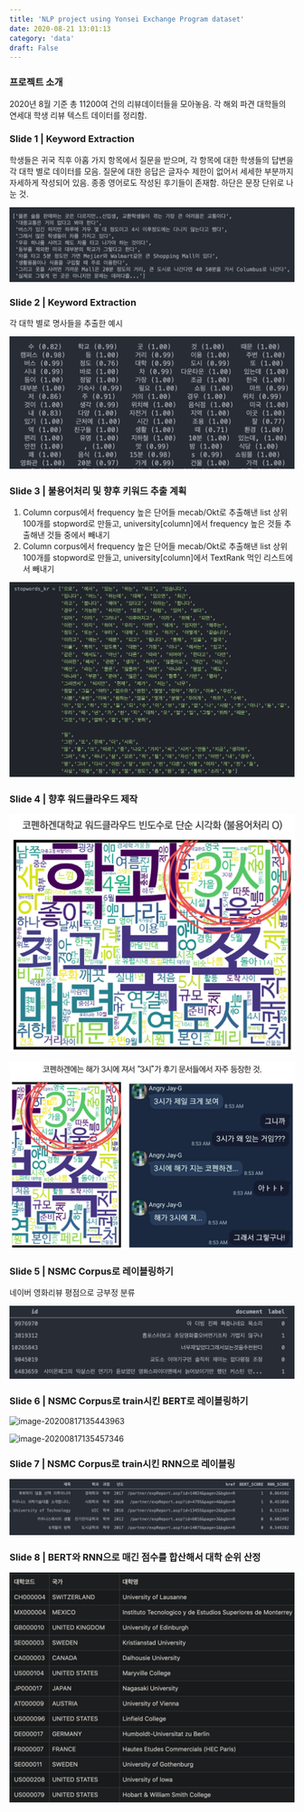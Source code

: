 ```yaml
---
title: 'NLP project using Yonsei Exchange Program dataset'
date: 2020-08-21 13:01:13
category: 'data'
draft: False
---
```


### 프로젝트 소개

2020년 8월 기준 총 11200여 건의 리뷰데이터들을 모아놓음. 각 해외 파견 대학들의 연세대 학생 리뷰 텍스트 데이터를 정리함.

### Slide 1 | Keyword Extraction

학생들은 귀국 직후 아홉 가지 항목에서 질문을 받으며, 각 항목에 대한 학생들의 답변을 각 대학 별로 데이터를 모음. 질문에 대한 응답은 글자수 제한이 없어서 세세한 부분까지 자세하게 작성되어 있음. 종종 영어로도 작성된 후기들이 존재함. 하단은 문장 단위로 나눈 것.

![image-20200821235748934](images/image-20200821235748934.png)

### Slide 2 | Keyword Extraction

각 대학 별로 명사들을 추출한 예시

![image-20200822000209407](images/image-20200822000209407.png)

 ### Slide 3 | 불용어처리 및 향후 키워드 추출 계획

1. Column corpus에서 frequency 높은 단어들 mecab/Okt로 추출해낸 list 상위 100개를 stopword로 만들고, university[column]에서 frequency 높은 것들 추출해낸 것들 중에서 빼내기
2. Column corpus에서 frequency 높은 단어들 mecab/Okt로 추출해낸 list 상위 100개를 stopword로 만들고, university[column]에서 TextRank 먹인 리스트에서 빼내기

![image-20200822000944399](images/image-20200822000944399.png)

### Slide 4 | 향후 워드클라우드 제작

![image-20200822001206850](images/image-20200822001206850.png)

![image-20200822001217836](images/image-20200822001217836.png)



### Slide 5 | NSMC Corpus로 레이블링하기

네이버 영화리뷰 평점으로 긍부정 분류

![image-20200821230145202](images/image-20200821230145202.png)

### Slide 6 | NSMC Corpus로 train시킨 BERT로 레이블링하기

![image-20200817135443963](https://github.com/snoop2head/yonsei-exchange-program/raw/master/img/image-20200817135443963.png)

![image-20200817135457346](https://github.com/snoop2head/yonsei-exchange-program/raw/master/img/image-20200817135457346.png)

### Slide 7 | NSMC Corpus로 train시킨 RNN으로 레이블링

![image-20200821230335465](images/image-20200821230335465.png)

### Slide 8 | BERT와 RNN으로 매긴 점수를 합산해서 대학 순위 산정

![image-20200821230617676](images/image-20200821230617676.png)

